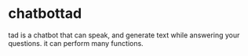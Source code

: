 # chatbottad
tad is a chatbot that can speak, and generate text while answering your questions. it can perform many functions.
